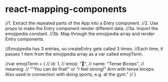 # react-mapping-components

//1. Extract the repeated parts of the App into a Entry component.
//2. Use props to make the Entry component render different data.
//3a. Import the emojipedia constant.
//3b. Map through the emojipedia array and render Entry components.

//Emojipedia has 3 entries, so createEntry gets called 3 times.
//Each time, it passes 1 item from the emojipedia array as a var called emojiTerm.

//var emojiTerm = {
//   id: 1,
//   emoji: "💪",
//   name: "Tense Biceps",
//   meaning:
//     "“You can do that!” or “I feel strong!” Arm with tense biceps. Also used in connection with doing sports, e.g. at the gym."
// }